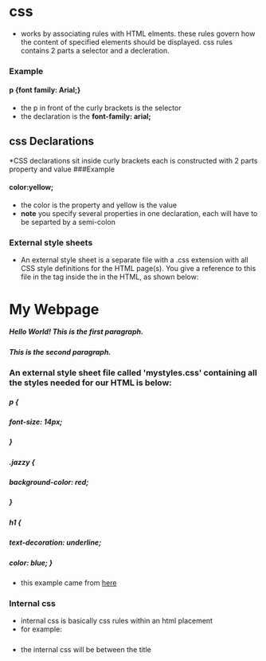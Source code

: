 # css 
* works by associating rules with HTML elments. these rules govern how the content of specified elements 
should be displayed. css rules contains 2 parts a selector and a decleration.
### Example
#### p {font family: Arial;}
* the p in front of the curly brackets is the selector
* the declaration is the **font-family: arial;**

## css Declarations 
*CSS declarations sit inside curly brackets each is constructed with 2 parts property and value 
###Example
#### color:yellow;
* the color is the property and yellow is the value
* **note** you specify several properties in one declaration, each will have to be separted by a semi-colon


### External style sheets 
* An external style sheet is a separate file with a .css extension with all CSS style definitions 
for the HTML page(s). You give a reference to this file in the <link> tag inside the <head> 
in the HTML, as shown below:
##### <html>

  ##### <head>

##### <title>My webpage</title>
##### <link rel='stylesheet' type='text/css' href='mystyles.css'>

  ##### </head>

  ##### <body>

  ##### <h1>My Webpage</h1>

  ##### <p>Hello World! This is the first paragraph.</p>

  ##### <p class='jazzy'>This is the second paragraph.</p>

  ##### </body>

##### </html>
###  An external style sheet file called 'mystyles.css' containing all the styles needed for our HTML is below:

##### p {

   ##### font-size: 14px;

##### }

##### .jazzy {

   ##### background-color: red;

##### }

##### h1 {

##### text-decoration: underline;

#####    color: blue; } 

* this example came from [here](https://study.com/academy/lesson/external-style-sheets-in-css-definition-examples.html)
### Internal css
* internal css is basically css rules within an html placement 
* for example:
##### <style>
##### body{
 ##### background-color:yellow;
#####  }
##### </style> 
* the internal css will be between the title


